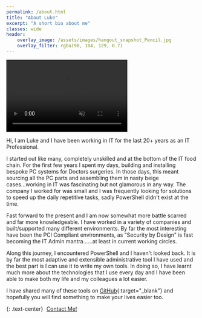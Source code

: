 ```yaml
---
permalink: /about.html
title: "About Luke"
excerpt: "A short bio about me"
classes: wide
header:
    overlay_image: /assets/images/hangout_snapshot_Pencil.jpg
    overlay_filter: rgba(90, 104, 129, 0.7)
---
```


<video width="320" height="190" controls autoplay loop muted>
    <source src="/assets/video/lukeleighs-blog-intro.mp4" type="video/mp4">
    Your browser does not support the video tag.
</video>

Hi, I am Luke and I have been working in IT for the last 20+ years as an IT Professional.

I started out like many, completely unskilled and at the bottom of the IT food chain. For the first few years I spent my days, building and installing bespoke PC systems for Doctors surgeries. In those days, this meant sourcing all the PC parts and assembling them in nasty beige cases...working in IT was fascinating but not glamorous in any way. The company I worked for was small and I was frequently looking for solutions to speed up the daily repetitive tasks, sadly PowerShell didn't exist at the time.

Fast forward to the present and I am now somewhat more battle scarred and far more knowledgeable. I have worked in a variety of companies and built/supported many different environments. By far the most interesting have been the PCI Compliant environments, as "Security by Design" is fast becoming the IT Admin mantra......at least in current working circles.

Along this journey, I encountered PowerShell and I haven't looked back. It is by far the most adaptive and extensible administrative tool I have used and the best part is I can use it to write my own tools. In doing so, I have learnt much more about the technologies that I use every day and I have been able to make both my life and my colleagues a lot easier.

I have shared many of these tools on [GitHub][1]{:target="\_blank"} and hopefully you will find something to make your lives easier too.

{: .text-center}
<a href="/contact-form.html" class="btn btn--info btn--small"><i class="fas fa-envelope" aria-hidden="true" style="color: white; margin-right:5px;"></i>Contact Me!</a>

[1]: https://github.com/BanterBoy
